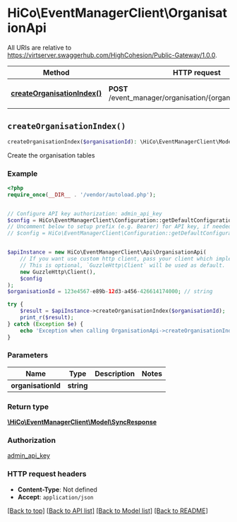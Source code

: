 # HiCo\EventManagerClient\OrganisationApi

All URIs are relative to https://virtserver.swaggerhub.com/HighCohesion/Public-Gateway/1.0.0.

Method | HTTP request | Description
------------- | ------------- | -------------
[**createOrganisationIndex()**](OrganisationApi.md#createOrganisationIndex) | **POST** /event_manager/organisation/{organisation_id}/index | Create the organisation tables


## `createOrganisationIndex()`

```php
createOrganisationIndex($organisationId): \HiCo\EventManagerClient\Model\SyncResponse
```

Create the organisation tables

### Example

```php
<?php
require_once(__DIR__ . '/vendor/autoload.php');


// Configure API key authorization: admin_api_key
$config = HiCo\EventManagerClient\Configuration::getDefaultConfiguration()->setApiKey('api_key', 'YOUR_API_KEY');
// Uncomment below to setup prefix (e.g. Bearer) for API key, if needed
// $config = HiCo\EventManagerClient\Configuration::getDefaultConfiguration()->setApiKeyPrefix('api_key', 'Bearer');


$apiInstance = new HiCo\EventManagerClient\Api\OrganisationApi(
    // If you want use custom http client, pass your client which implements `GuzzleHttp\ClientInterface`.
    // This is optional, `GuzzleHttp\Client` will be used as default.
    new GuzzleHttp\Client(),
    $config
);
$organisationId = 123e4567-e89b-12d3-a456-426614174000; // string

try {
    $result = $apiInstance->createOrganisationIndex($organisationId);
    print_r($result);
} catch (Exception $e) {
    echo 'Exception when calling OrganisationApi->createOrganisationIndex: ', $e->getMessage(), PHP_EOL;
}
```

### Parameters

Name | Type | Description  | Notes
------------- | ------------- | ------------- | -------------
 **organisationId** | **string**|  |

### Return type

[**\HiCo\EventManagerClient\Model\SyncResponse**](../Model/SyncResponse.md)

### Authorization

[admin_api_key](../../README.md#admin_api_key)

### HTTP request headers

- **Content-Type**: Not defined
- **Accept**: `application/json`

[[Back to top]](#) [[Back to API list]](../../README.md#endpoints)
[[Back to Model list]](../../README.md#models)
[[Back to README]](../../README.md)
